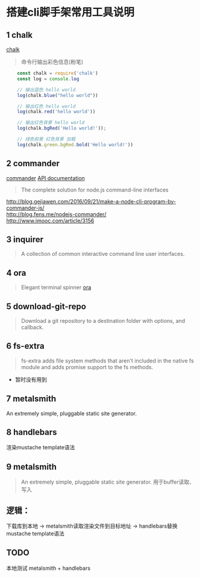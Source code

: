 # 搭建cli脚手架常用工具说明     

## 1 chalk     
[chalk](https://www.npmjs.com/package/chalk)  
> 命令行输出彩色信息(粉笔)          
```js
    const chalk = require('chalk')
    const log = console.log

    // 输出蓝色 hello world
    log(chalk.blue("hello world"))

    // 输出红色 hello world
    log(chalk.red('hello world'))

    // 输出红色背景 hello world
    log(chalk.bgRed('Hello world!'));

    // 绿色前景 红色背景 加粗   
    log(chalk.green.bgRed.bold('Hello world!'))
```

## 2 commander 
[commander](https://www.npmjs.com/package/commander) 
[API documentation](http://tj.github.io/commander.js/)       
> The complete solution for node.js command-line interfaces     

http://blog.gejiawen.com/2016/09/21/make-a-node-cli-program-by-commander-js/        
http://blog.fens.me/nodejs-commander/       
http://www.imooc.com/article/3156   

## 3 inquirer
> A collection of common interactive command line user interfaces.

## 4 ora
> Elegant terminal spinner
[ora](https://www.npmjs.com/package/ora)

## 5 download-git-repo
> Download a git repository to a destination folder with options, and callback.

## 6 fs-extra
> fs-extra adds file system methods that aren't included in the native fs module and adds promise support to the fs methods.
- 暂时没有用到

## 7 metalsmith
An extremely simple, pluggable static site generator.

## 8 handlebars
渲染mustache template语法

## 9 metalsmith
> An extremely simple, pluggable static site generator.
用于buffer读取、写入

## 逻辑：
下载库到本地 -> metalsmith读取渲染文件到目标地址 -> handlebars替换mustache template语法

## TODO
本地测试
metalsmith + handlebars